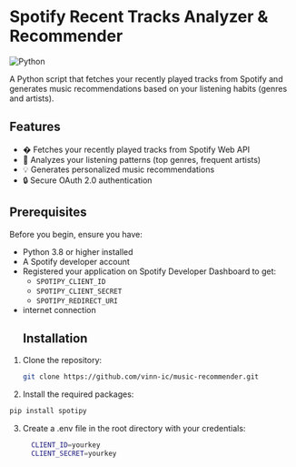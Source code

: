 # Spotify Recent Tracks Analyzer & Recommender

![Python](https://img.shields.io/badge/python-3.8%2B-blue)

A Python script that fetches your recently played tracks from Spotify and generates music recommendations based on your listening habits (genres and artists).

## Features

- � Fetches your recently played tracks from Spotify Web API
- 🧠 Analyzes your listening patterns (top genres, frequent artists)
- 💡 Generates personalized music recommendations
- 🔒 Secure OAuth 2.0 authentication


## Prerequisites

Before you begin, ensure you have:

- Python 3.8 or higher installed
- A Spotify developer account
- Registered your application on Spotify Developer Dashboard to get:
  - `SPOTIPY_CLIENT_ID`
  - `SPOTIPY_CLIENT_SECRET`
  - `SPOTIPY_REDIRECT_URI`
- internet connection
  ## Installation

1. Clone the repository:
   ```bash
   git clone https://github.com/vinn-ic/music-recommender.git

2. Install the required packages:
  ```bash
  pip install spotipy
  ```
3. Create a .env file in the root directory with your credentials:
   ```bash
     CLIENT_ID=yourkey
     CLIENT_SECRET=yourkey
   ```
